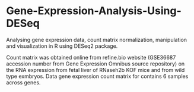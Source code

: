 # Gene-Expression-Analysis-Using-DESeq
Analysing gene expression data, count matrix normalization, manipulation and visualization in R using DESeq2 package.

Count matrix was obtained online from refine.bio website (GSE36687 accession number from Gene Expression Omnibus source repository) on the RNA expression from fetal liver of RNaseh2b KOF mice and from wild type exmbryos. Data gene expression count matrix for contains 6 samples across genes.
